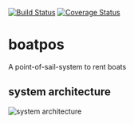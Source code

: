 [![Build Status](https://travis-ci.org/andi-git/boatpos.svg?branch=master)](https://travis-ci.org/andi-git/boatpos)
[![Coverage Status](https://coveralls.io/repos/andi-git/boatpos/badge.svg?branch=master&service=github)](https://coveralls.io/github/andi-git/boatpos?branch=master)

# boatpos
A point-of-sail-system to rent boats

## system architecture

![system architecture](https://github.com/andi-git/boatpos/blob/master/boatpos-system-architecture.png)
